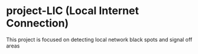 # project-LIC (Local Internet Connection)
This project is focused on detecting local network black spots and signal off areas

